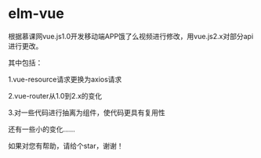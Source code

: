 # elm-vue
根据慕课网vue.js1.0开发移动端APP饿了么视频进行修改，用vue.js2.x对部分api进行更改。

其中包括：

1.vue-resource请求更换为axios请求

2.vue-router从1.0到2.x的变化

3.对一些代码进行抽离为组件，使代码更具有复用性

还有一些小的变化......

如果对您有帮助，请给个star，谢谢！
